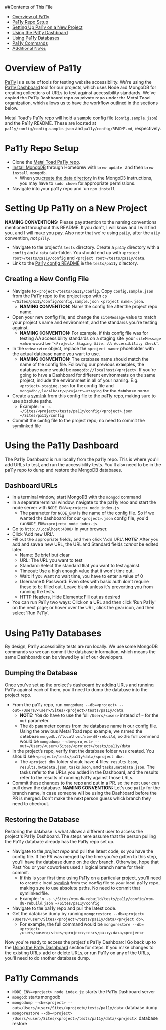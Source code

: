 ##Contents of This File
* [Overview of Pa11y](#overview-of-pa11y)
* [Pa11y Repo Setup](#pa11y-repo-setup)
* [Setting Up Pa11y on a New Project](#setting-up-pa11y-on-a-new-project)
* [Using the Pa11y Dashboard](#using-the-pa11y-dashboard)
* [Using Pa11y Databases](#using-pa11y-databases)
* [Pa11y Commands](#pa11y-commands)
* [Additional Notes](#additional-notes)

# Overview of Pa11y

[Pa11y](http://pa11y.org) is a suite of tools for testing website accessibility. We're using the [Pa11y Dashboard](https://github.com/pa11y/dashboard) tool for our projects, which uses Node and MongoDB for creating collections of URLs to test against accessibility standards. We've copied the Pa11y Dashboard repo as private repo under the Metal Toad organization, which allows us to have the workflow outlined in the sections below.

Metal Toad's Pa11y repo will hold a sample config file (`config.sample.json`) and the Pa11y README. These are located at `pa11y/config/config.sample.json` and `pa11y/config/README.md`, respectively.

# Pa11y Repo Setup

* Clone the [Metal Toad Pa11y repo](https://github.com/metaltoad/pa11y).
* [Install MongoDB](https://docs.mongodb.com/manual/tutorial/install-mongodb-on-os-x/) through Homebrew with `brew update ` and then `brew install mongodb`.
  * When you [create the data directory](https://docs.mongodb.com/manual/tutorial/install-mongodb-on-os-x/#run-mongodb) in the MongoDB instructions, you may have to `sudo chown` for appropriate permissions.
* Navigate into your pa11y repo and run `npm install`

# Setting Up Pa11y on a New Project

**NAMING CONVENTIONS:** Please pay attention to the naming conventions mentioned throughout this README. If you don't, I will know and I will find you, and I will make you pay. Also note that we're using `pa11y`, after the `a11y` convention, *not* `pally`.

* Navigate to the project's `tests` directory. Create a `pa11y` directory with a `config` and a `data` sub-folder. You should end up with `<project root>/tests/pa11y/config` and `<project root>/tests/pa11y/data`.
* Link to the [Pa11y config README](https://github.com/metaltoad/pa11y/blob/master/config/README.md) in the `tests/pa11y` directory.

## Creating a New Config File

* Navigate to `<project>/tests/pa11y/config`. Copy `config.sample.json` from the Pa11y repo to the project repo with `cp ~/Sites/pa11y/config/config.sample.json <project name>.json`.
    * **NAMING CONVENTION:** Name the config file after the project repo name.
* Open your new config file, and change the `siteMessage` value to match your project's name and environment, and the standards you're testing against.
    * **NAMING CONVENTION:** For example, if this config file was for testing AA accessibility standards on a staging site, your `siteMessage` value would be `"<Project> Staging Site: AA Accessibility Check"`.
* In the `webservice` object, replace the `<project name>` placeholder with the actual database name you want to use.
    * **NAMING CONVENTION:** The database name should match the name of the config file. Following our previous examples, the database name would be `mongodb://localhost/<project>`. If you're going to have a Dashboard for different environments on the same project, include the environment in all of your naming. E.g. `<project>-staging.json` for the config file and `mongodb://localhost/<project>-staging` for the database name.
* Create a [symlink](http://apple.stackexchange.com/questions/115646/how-can-i-create-a-symbolic-link-in-terminal) from this config file to the pa11y repo, making sure to use absolute paths.
    * Example: `ln -s ~/Sites/<project>/tests/pa11y/config/<project>.json ~/Sites/pa11y/config`
* Commit the config file to the project repo; no need to commit the symlinked file.

# Using the Pa11y Dashboard

The Pa11y Dashboard is run locally from the pa11y repo. This is where you'll add URLs to test, and run the accessibility tests. You'll also need to be in the pa11y repo to dump and restore the MongoDB databases.

## Dashboard URLs

* In a terminal window, start MongoDB with the `mongod` command
* In a separate terminal window, navigate to the pa11y repo and start the node server with `NODE_ENV=<project> node index.js`
    * The parameter for `NODE_ENV` is the name of the config file. So if we wanted the dashboard for our `<project>.json` config file, you'd run`NODE_ENV=<project> node index.js`.
* Go to `http://localhost:4000/` in your browser.
* Click 'Add new URL'.
* Fill out the appropriate fields, and then click 'Add URL'. **NOTE:** After you add and save a new URL, the URL and Standard fields *cannot* be edited later.
    * Name: Be brief but clear
    * URL: The URL you want to test
    * Standard: Select the standard that you want to test against.
    * Timeout: Use a high enough value that it won't time out.
    * Wait: If you want no wait time, you have to enter a value of 0
    * Username & Password: Even sites with basic auth don't require these to be filled out. Leave blank unless it's preventing you from running the tests.
    * HTTP Headers, Hide Elements: Fill out as desired
* You can run Pa11y two ways: Click on a URL and then click 'Run Pa11y' on the next page; or hover over the URL, click the gear icon, and then select 'Run Pa11y'.

# Using Pa11y Databases

By design, Pa11y accessibility tests are run locally. We use some MongoDB commands so we can commit the database information, which means the same Dashboards can be viewed by all of our developers.

## Dumping the Database

Once you've set up the project's dashboard by adding URLs and running Pa11y against each of them, you'll need to dump the database into the project repo.
* From the pa11y repo, run `mongodump --db=<project> --out=/Users/<user>/Sites/<project>/tests/pa11y/data`.
    * **NOTE:** You do have to use the full `/Users/<user>` instead of `~` for the `out` parameter.
    * The `db` parameter comes from the database name in our config file. Using the previous Metal Toad repo example, we named the database `mongodb://localhost/mtm-d8-rebuild`, so the full command would be `mongodump --db=<project> --out=/Users/<user>/Sites/<project>/tests/pa11y/data`
* In the project's repo, verify that the database folder was created. You should see `<project>/tests/pa11y/data/<project db>`.
    * The `<project db>` folder should have 4 files: `results.bson`, `results.metadata.json`, `tasks.bson`, and `tasks.metadata.json`. The tasks refer to the URLs you added in the Dashboard, and the results refer to the results of running Pa11y against those URLs.
* Commit these changes to the repo and put in a PR, so the next user can pull down the database. **NAMING CONVENTION:** Let's use `pa11y` for the branch name, in case someone will be using the Dashboard before the PR is merged. Don't make the next person guess which branch they need to checkout.

## Restoring the Database

Restoring the database is what allows a different user to access the project's Pa11y Dashboard. The steps here assume that the person pulling the Pa11y database already has the Pa11y repo set up.

* Navigate to the *project repo* and pull the latest code, so you have the config file. If the PR was merged by the time you've gotten to this step, you'll have the database dump on the dev branch. Otherwise, hope that Past You or your coworkers used a logical branch name for their commit.
  * If this is your first time using Pa11y on a particular project, you'll need to create a local [symlink](http://apple.stackexchange.com/questions/115646/how-can-i-create-a-symbolic-link-in-terminal) from the config file to your local pa11y repo, making sure to use absolute paths. No need to commit that symlinked file.
  * Example: `ln -s ~/Sites/mtm-d8-rebuild/tests/pa11y/config/mtm-d8-rebuild.json ~/Sites/pa11y/config`
* Navigate to the pa11y repo and pull the latest code.
* Get the database dump by running `mongorestore --db=<project> /Users/<user>/Sites/<project>/tests/pa11y/data/<project db>`.
    * For example, the full command would be `mongorestore --db=<project> /Users/<user>/Sites/<project>/tests/pa11y/data/<project>`

Now you're ready to access the project's Pa11y Dashboard! Go back up to the [Using the Pa11y Dashboard](#using-the-pa11y-dashboard) section for steps. If you make changes to the existing URLs, add or delete URLs, or run Pa11y on any of the URLs, you'll need to do another database dump.

# Pa11y Commands

* `NODE_ENV=<project> node index.js`: starts the Pa11y Dashboard server
* `mongod`: starts mongodb
* `mongodump --db=<project> --out=/Users/<user>/Sites/<project>/tests/pa11y/data`: database dump
* `mongorestore --db=<project> /Users/<user>/Sites/<project>/tests/pa11y/data/<project>`: database restore

